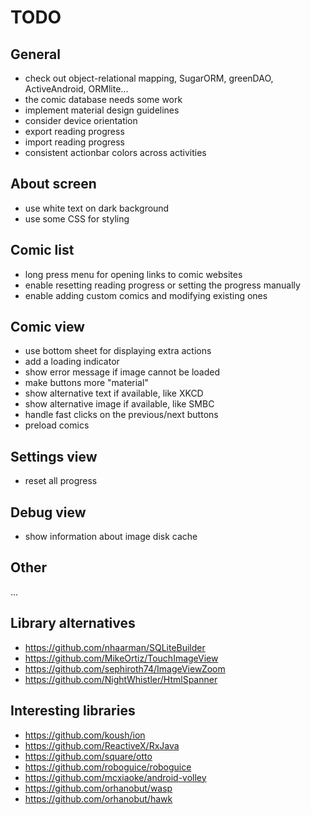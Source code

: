 # TODO

## General

- check out object-relational mapping, SugarORM, greenDAO, ActiveAndroid, ORMlite...
- the comic database needs some work
- implement material design guidelines
- consider device orientation
- export reading progress
- import reading progress
- consistent actionbar colors across activities

## About screen

- use white text on dark background
- use some CSS for styling

## Comic list

- long press menu for opening links to comic websites
- enable resetting reading progress or setting the progress manually
- enable adding custom comics and modifying existing ones

## Comic view

- use bottom sheet for displaying extra actions
- add a loading indicator
- show error message if image cannot be loaded
- make buttons more "material"
- show alternative text if available, like XKCD
- show alternative image if available, like SMBC
- handle fast clicks on the previous/next buttons
- preload comics

## Settings view

- reset all progress

## Debug view

- show information about image disk cache

## Other

...

## Library alternatives

- https://github.com/nhaarman/SQLiteBuilder
- https://github.com/MikeOrtiz/TouchImageView
- https://github.com/sephiroth74/ImageViewZoom
- https://github.com/NightWhistler/HtmlSpanner

## Interesting libraries

- https://github.com/koush/ion
- https://github.com/ReactiveX/RxJava
- https://github.com/square/otto
- https://github.com/roboguice/roboguice
- https://github.com/mcxiaoke/android-volley
- https://github.com/orhanobut/wasp
- https://github.com/orhanobut/hawk
